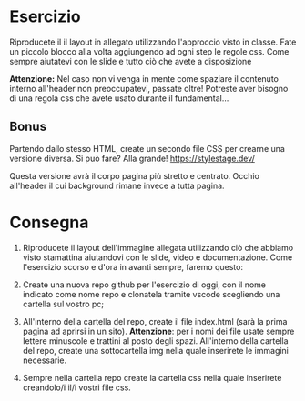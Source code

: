 # Esercizio

Riproducete il il layout in allegato utilizzando l'approccio visto in classe. Fate un piccolo blocco alla volta aggiungendo ad ogni step le regole css. Come sempre aiutatevi con le slide e tutto ciò che avete a disposizione

**Attenzione:** Nel caso non vi venga in mente come spaziare il contenuto interno all'header non preoccupatevi, passate oltre!
Potreste aver bisogno di una regola css che avete usato durante il fundamental...

## Bonus

Partendo dallo stesso HTML, create un secondo file CSS per crearne una versione diversa.
Si può fare? Alla grande! https://stylestage.dev/

Questa versione avrà il corpo pagina più stretto e centrato.
Occhio all'header il cui background rimane invece a tutta pagina.

# Consegna

1. Riproducete il layout dell'immagine allegata utilizzando ciò che abbiamo visto stamattina aiutandovi con le slide, video e documentazione. Come l'esercizio scorso e d'ora in avanti sempre, faremo questo:

2. Create una nuova repo github per l'esercizio di oggi, con il nome indicato come nome repo e clonatela tramite vscode scegliendo una cartella sul vostro pc;

3. All'interno della cartella del repo, create il file index.html (sarà la prima pagina ad aprirsi in un sito). **Attenzione**: per i nomi dei file usate sempre lettere minuscole e trattini al posto degli spazi. All'interno della cartella del repo, create una sottocartella img nella quale inserirete le immagini necessarie.

4. Sempre nella cartella repo create la cartella css nella quale inserirete creandolo/i il/i vostri file css.